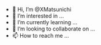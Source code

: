 - 👋 Hi, I’m @XMatsunichi
- 👀 I’m interested in ...
- 🌱 I’m currently learning ...
- 💞️ I’m looking to collaborate on ...
- 📫 How to reach me ...

<!---
XMatsunichi/XMatsunichi is a ✨ special ✨ repository because its `README.md` (this file) appears on your GitHub profile.
You can click the Preview link to take a look at your changes.
--->
